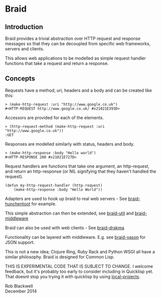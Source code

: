 # Braid

## Introduction

Braid provides a trivial abstraction over HTTP request and response
messages so that they can be decoupled from specific web frameworks,
servers and clients.

This allows web applications to be modelled as simple request handler
functions that take a request and return a response.

## Concepts

Requests have a method, uri, headers and a body and can be created
like this:

	> (make-http-request :uri "http://www.google.co.uk")
    #<HTTP-REQUEST http://www.google.co.uk/ #x21021E393D>

Accessors are provided for each of the elements.

    > (http-request-method (make-http-request :uri "http://www.google.co.uk"))
    :GET

Responses are modelled similarly with status, headers and body.

    > (make-http-response :body "Hello world")
    #<HTTP-RESPONSE 200 #x21021E727D>

Request handlers are functions that take one argument, an
http-request, and return an http-response (or NIL signifying that they
haven't handled the request).

    (defun my-http-request-handler (http-request)
    	(make-http-response :body "Hello World"))

Adapters are used to hook up braid to real web servers - See
[braid-hunchentoot](https://github.com/RobBlackwell/braid-hunchentoot)
for example.

This simple abstraction can then be extended, see
[braid-util](https://github.com/RobBlackwell/braid-util) and
[braid-middleware](https://github.com/RobBlackwell/braid-middleware)

Braid can also be used with web clients - See
[braid-drakma](https://github.com/RobBlackwell/braid-drakma)

Functionality can be layered with middleware. E.g. see
[braid-yason](https://github.com/RobBlackwell/braid-yason) for JSON
support.

This is not a new idea; Clojure Ring, Ruby Rack and Python WSGI all
have a similar philosophy. Braid is designed for Common Lisp.

THIS IS EXPERIMENTAL CODE THAT IS SUBJECT TO CHANGE. I welcome
feedback, but it's probably too early to consider including in
Quicklisp yet. That doesnt stop you trying it with quicklisp by using
[local-projects](http://www.quicklisp.org/beta/faq.html).

Rob Blackwell    
December 2014
